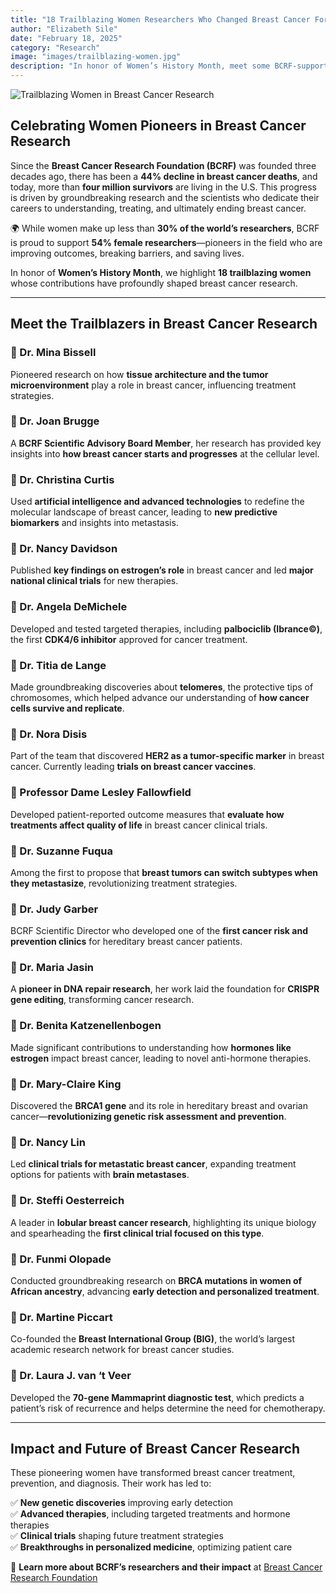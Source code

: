 ```yaml
---
title: "18 Trailblazing Women Researchers Who Changed Breast Cancer Forever"
author: "Elizabeth Sile"
date: "February 18, 2025"
category: "Research"
image: "images/trailblazing-women.jpg"
description: "In honor of Women’s History Month, meet some BCRF-supported women researchers who have made groundbreaking contributions to breast cancer research and treatment."
---
```


![Trailblazing Women in Breast Cancer Research](https://www.bcrf.org/wp-content/uploads/2025/02/trailblazing-women-breast-cancer-researchers.png)

## **Celebrating Women Pioneers in Breast Cancer Research**

Since the **Breast Cancer Research Foundation (BCRF)** was founded three decades ago, there has been a **44% decline in breast cancer deaths**, and today, more than **four million survivors** are living in the U.S. This progress is driven by groundbreaking research and the scientists who dedicate their careers to understanding, treating, and ultimately ending breast cancer.

🌍 While women make up less than **30% of the world’s researchers**, BCRF is proud to support **54% female researchers**—pioneers in the field who are improving outcomes, breaking barriers, and saving lives.

In honor of **Women’s History Month**, we highlight **18 trailblazing women** whose contributions have profoundly shaped breast cancer research.

---

## **Meet the Trailblazers in Breast Cancer Research**  

### **🔬 Dr. Mina Bissell**  
Pioneered research on how **tissue architecture and the tumor microenvironment** play a role in breast cancer, influencing treatment strategies.

### **🔬 Dr. Joan Brugge**  
A **BCRF Scientific Advisory Board Member**, her research has provided key insights into **how breast cancer starts and progresses** at the cellular level.

### **🔬 Dr. Christina Curtis**  
Used **artificial intelligence and advanced technologies** to redefine the molecular landscape of breast cancer, leading to **new predictive biomarkers** and insights into metastasis.

### **🔬 Dr. Nancy Davidson**  
Published **key findings on estrogen’s role** in breast cancer and led **major national clinical trials** for new therapies.

### **🔬 Dr. Angela DeMichele**  
Developed and tested targeted therapies, including **palbociclib (Ibrance©)**, the first **CDK4/6 inhibitor** approved for cancer treatment.

### **🔬 Dr. Titia de Lange**  
Made groundbreaking discoveries about **telomeres**, the protective tips of chromosomes, which helped advance our understanding of **how cancer cells survive and replicate**.

### **🔬 Dr. Nora Disis**  
Part of the team that discovered **HER2 as a tumor-specific marker** in breast cancer. Currently leading **trials on breast cancer vaccines**.

### **🔬 Professor Dame Lesley Fallowfield**  
Developed patient-reported outcome measures that **evaluate how treatments affect quality of life** in breast cancer clinical trials.

### **🔬 Dr. Suzanne Fuqua**  
Among the first to propose that **breast tumors can switch subtypes when they metastasize**, revolutionizing treatment strategies.

### **🔬 Dr. Judy Garber**  
BCRF Scientific Director who developed one of the **first cancer risk and prevention clinics** for hereditary breast cancer patients.

### **🔬 Dr. Maria Jasin**  
A **pioneer in DNA repair research**, her work laid the foundation for **CRISPR gene editing**, transforming cancer research.

### **🔬 Dr. Benita Katzenellenbogen**  
Made significant contributions to understanding how **hormones like estrogen** impact breast cancer, leading to novel anti-hormone therapies.

### **🔬 Dr. Mary-Claire King**  
Discovered the **BRCA1 gene** and its role in hereditary breast and ovarian cancer—**revolutionizing genetic risk assessment and prevention**.

### **🔬 Dr. Nancy Lin**  
Led **clinical trials for metastatic breast cancer**, expanding treatment options for patients with **brain metastases**.

### **🔬 Dr. Steffi Oesterreich**  
A leader in **lobular breast cancer research**, highlighting its unique biology and spearheading the **first clinical trial focused on this type**.

### **🔬 Dr. Funmi Olopade**  
Conducted groundbreaking research on **BRCA mutations in women of African ancestry**, advancing **early detection and personalized treatment**.

### **🔬 Dr. Martine Piccart**  
Co-founded the **Breast International Group (BIG)**, the world’s largest academic research network for breast cancer studies.

### **🔬 Dr. Laura J. van ‘t Veer**  
Developed the **70-gene Mammaprint diagnostic test**, which predicts a patient’s risk of recurrence and helps determine the need for chemotherapy.

---

## **Impact and Future of Breast Cancer Research**  
These pioneering women have transformed breast cancer treatment, prevention, and diagnosis. Their work has led to:  

✅ **New genetic discoveries** improving early detection  
✅ **Advanced therapies**, including targeted treatments and hormone therapies  
✅ **Clinical trials** shaping future treatment strategies  
✅ **Breakthroughs in personalized medicine**, optimizing patient care  

🔗 **Learn more about BCRF’s researchers and their impact** at [Breast Cancer Research Foundation](https://www.bcrf.org)

